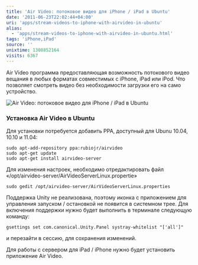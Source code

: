 ```yaml
---
title: 'Air Video: потоковое видео для iPhone / iPad в Ubuntu'
date: '2011-06-23T22:02:44+04:00'
uri: 'apps/stream-videos-to-iphone-with-airvideo-in-ubuntu'
alias: 
  - 'apps/stream-videos-to-iphone-with-airvideo-in-ubuntu.html'
tags: 'iPhone,iPad'
source: ''
unixtime: 1308852164
visits: 6367
---
```

Air Video программа предоставляющая возможность потокового видео вещания в любых форматах совместимых с iPhone, iPad или iPod. Что позволяет смотреть видео без необходимости загрузки его на само устройство.

![Air Video: потоковое видео для iPhone / iPad в Ubuntu](img/2011/06/23/22-00/air-video-5863592761-o.jpg)

### Установка Air Video в Ubuntu

Для установки потребуется добавить PPA, доступный для Ubunu 10.04, 10.10 и 11.04:

```
sudo apt-add-repository ppa:rubiojr/airvideo
sudo apt-get update
sudo apt-get install airvideo-server
```

Для изменения настроек, необходимо отредактировать файл «/opt/airvideo-server/AirVideoServerLinux.propertie»

```
sudo gedit /opt/airvideo-server/AirVideoServerLinux.properties
```

Поддержка Unity не реализована, поэтому иконка с приложением для управления запуском / остановкой не появится в системном трее. Для включения поддержки нужно будет выполнить в терминале следующую команду:

```
gsettings set com.canonical.Unity.Panel systray-whitelist "['all']"
```

и перезайти в сессию, для сохранения изменений.

Для работы с сервером для iPad / iPhone нужно будет установить приложение Air Video.
